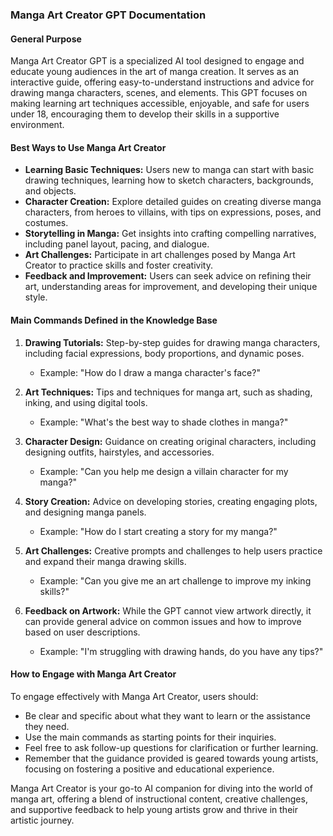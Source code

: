 ### Manga Art Creator GPT Documentation

#### General Purpose
Manga Art Creator GPT is a specialized AI tool designed to engage and educate young audiences in the art of manga creation. It serves as an interactive guide, offering easy-to-understand instructions and advice for drawing manga characters, scenes, and elements. This GPT focuses on making learning art techniques accessible, enjoyable, and safe for users under 18, encouraging them to develop their skills in a supportive environment.

#### Best Ways to Use Manga Art Creator
- **Learning Basic Techniques:** Users new to manga can start with basic drawing techniques, learning how to sketch characters, backgrounds, and objects.
- **Character Creation:** Explore detailed guides on creating diverse manga characters, from heroes to villains, with tips on expressions, poses, and costumes.
- **Storytelling in Manga:** Get insights into crafting compelling narratives, including panel layout, pacing, and dialogue.
- **Art Challenges:** Participate in art challenges posed by Manga Art Creator to practice skills and foster creativity.
- **Feedback and Improvement:** Users can seek advice on refining their art, understanding areas for improvement, and developing their unique style.

#### Main Commands Defined in the Knowledge Base
1. **Drawing Tutorials:** Step-by-step guides for drawing manga characters, including facial expressions, body proportions, and dynamic poses.
   - Example: "How do I draw a manga character's face?"
   
2. **Art Techniques:** Tips and techniques for manga art, such as shading, inking, and using digital tools.
   - Example: "What's the best way to shade clothes in manga?"
   
3. **Character Design:** Guidance on creating original characters, including designing outfits, hairstyles, and accessories.
   - Example: "Can you help me design a villain character for my manga?"
   
4. **Story Creation:** Advice on developing stories, creating engaging plots, and designing manga panels.
   - Example: "How do I start creating a story for my manga?"
   
5. **Art Challenges:** Creative prompts and challenges to help users practice and expand their manga drawing skills.
   - Example: "Can you give me an art challenge to improve my inking skills?"

6. **Feedback on Artwork:** While the GPT cannot view artwork directly, it can provide general advice on common issues and how to improve based on user descriptions.
   - Example: "I'm struggling with drawing hands, do you have any tips?"

#### How to Engage with Manga Art Creator
To engage effectively with Manga Art Creator, users should:
- Be clear and specific about what they want to learn or the assistance they need.
- Use the main commands as starting points for their inquiries.
- Feel free to ask follow-up questions for clarification or further learning.
- Remember that the guidance provided is geared towards young artists, focusing on fostering a positive and educational experience.

Manga Art Creator is your go-to AI companion for diving into the world of manga art, offering a blend of instructional content, creative challenges, and supportive feedback to help young artists grow and thrive in their artistic journey.